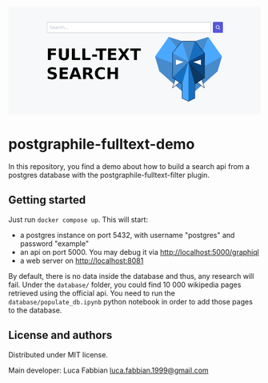 <center>

![Logo](logo.png)

</center>

# postgraphile-fulltext-demo
In this repository, you find a demo about how to build a search api from a postgres database with the postgraphile-fulltext-filter plugin.


## Getting started

Just run `docker compose up`. This will start:
- a postgres instance on port 5432, with username "postgres" and password "example"
- an api on port 5000. You may debug it via <http://localhost:5000/graphiql>
- a web server on <http://localhost:8081>


By default, there is no data inside the database and thus, any research will fail. Under the `database/` folder, you could find 10 000 wikipedia pages retrieved using the official api. You need to run the `database/populate_db.ipynb` python notebook in order to add those pages to the database.

## License and authors

Distributed under MIT license.

Main developer: Luca Fabbian <luca.fabbian.1999@gmail.com>